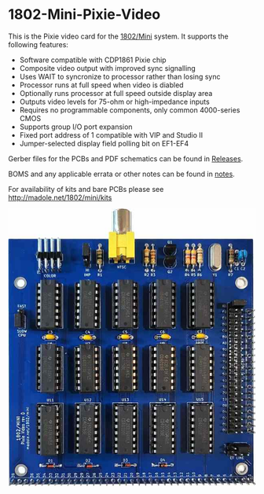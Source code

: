 # 1802-Mini-Pixie-Video
This is the Pixie video card for the [1802/Mini](https://github.com/dmadole/1802-Mini) system. It supports the following features:

* Software compatible with CDP1861 Pixie chip
* Composite video output with improved sync signalling
* Uses WAIT to syncronize to processor rather than losing sync
* Processor runs at full speed when video is diabled
* Optionally runs processor at full speed outside display area
* Outputs video levels for 75-ohm or high-impedance inputs
* Requires no programmable components, only common 4000-series CMOS
* Supports group I/O port expansion
* Fixed port address of 1 compatible with VIP and Studio II
* Jumper-selected display field polling bit on EF1-EF4

Gerber files for the PCBs and PDF schematics can be found in [Releases](https://github.com/dmadole/1802-Mini-Pixie-Video/releases).

BOMS and any applicable errata or other notes can be found in [notes](https://github.com/dmadole/1802-Mini-Pixie-Video/tree/main/notes).

For availability of kits and bare PCBs please see http://madole.net/1802/mini/kits

![1802/Mini Pixie Video Front](https://github.com/dmadole/1802-Mini-Pixie-Video/blob/main/photos/1802-mini-pixie-video-rev-d-assembled-front.jpg)
 
